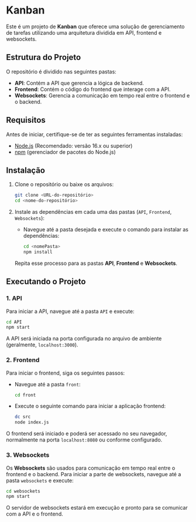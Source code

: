 # Kanban

Este é um projeto de **Kanban** que oferece uma solução de gerenciamento de tarefas utilizando uma arquitetura dividida em API, frontend e websockets.

## Estrutura do Projeto

O repositório é dividido nas seguintes pastas:

- **API**: Contém a API que gerencia a lógica de backend.
- **Frontend**: Contém o código do frontend que interage com a API.
- **Websockets**: Gerencia a comunicação em tempo real entre o frontend e o backend.

## Requisitos

Antes de iniciar, certifique-se de ter as seguintes ferramentas instaladas:

- [Node.js](https://nodejs.org) (Recomendado: versão 16.x ou superior)
- [npm](https://www.npmjs.com/) (gerenciador de pacotes do Node.js)

## Instalação

1. Clone o repositório ou baixe os arquivos:

   ```bash
   git clone <URL-do-repositório>
   cd <nome-do-repositório>
   ```

2. Instale as dependências em cada uma das pastas (`API`, `Frontend`, `Websockets`):

   - Navegue até a pasta desejada e execute o comando para instalar as dependências:

     ```bash
     cd <nomePasta>
     npm install
     ```

   Repita esse processo para as pastas **API**, **Frontend** e **Websockets**.

## Executando o Projeto

### 1. API

Para iniciar a API, navegue até a pasta `API` e execute:

```bash
cd API
npm start
```

A API será iniciada na porta configurada no arquivo de ambiente (geralmente, `localhost:3000`).

### 2. Frontend

Para iniciar o frontend, siga os seguintes passos:

- Navegue até a pasta `front`:

  ```bash
  cd front
  ```

- Execute o seguinte comando para iniciar a aplicação frontend:

  ```bash
  dc src
  node index.js
  ```

O frontend será iniciado e poderá ser acessado no seu navegador, normalmente na porta `localhost:8080` ou conforme configurado.

### 3. Websockets

Os **Websockets** são usados para comunicação em tempo real entre o frontend e o backend. Para iniciar a parte de websockets, navegue até a pasta `websockets` e execute:

```bash
cd websockets
npm start
```

O servidor de websockets estará em execução e pronto para se comunicar com a API e o frontend.
